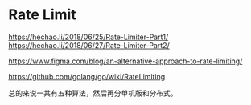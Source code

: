 # Rate Limit

<!--
ID: 5252dbaf-286f-42a7-91cb-330c955f16e7
Status: draft
Date: 2019-11-21T00:00:00
Modified: 2020-07-30T13:47:18
wp_id: 1815
-->

https://hechao.li/2018/06/25/Rate-Limiter-Part1/
https://hechao.li/2018/06/27/Rate-Limiter-Part2/

https://www.figma.com/blog/an-alternative-approach-to-rate-limiting/

https://github.com/golang/go/wiki/RateLimiting

总的来说一共有五种算法，然后再分单机版和分布式。